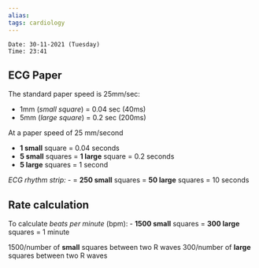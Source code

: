 ```yaml
---
alias: 
tags: cardiology
---
```

```
Date: 30-11-2021 (Tuesday)
Time: 23:41
```

## ECG Paper
The standard paper speed is 25mm/sec:
-   1mm (_small square_) = 0.04 sec (40ms)
-   5mm (_large square_) = 0.2 sec (200ms)

At a paper speed of 25 mm/second

-   **1 small** square = 0.04 seconds
-   **5 small** squares = **1 large** square = 0.2 seconds
-   **5 large** squares = 1 second

_ECG rhythm strip:_
    -   = **250 small** squares = **50 large** squares = 10 seconds

## Rate calculation
To calculate _beats per minute_ (bpm):
    -   **1500 small** squares = **300 large** squares = 1 minute

1500/number of **small** squares between two R waves
300/number of **large** squares between two R waves